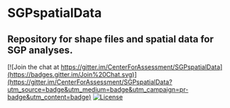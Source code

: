 SGPspatialData
==============

Repository for shape files and spatial data for SGP analyses.
-------------------------------------------------------------

[![Join the chat at https://gitter.im/CenterForAssessment/SGPspatialData](https://badges.gitter.im/Join%20Chat.svg)](https://gitter.im/CenterForAssessment/SGPspatialData?utm_source=badge&utm_medium=badge&utm_campaign=pr-badge&utm_content=badge) [![License](http://img.shields.io/badge/license-GPL%203-brightgreen.svg?style=flat)](https://github.com/CenterForAssessment/SGPspatialData/blob/master/LICENSE.md)
